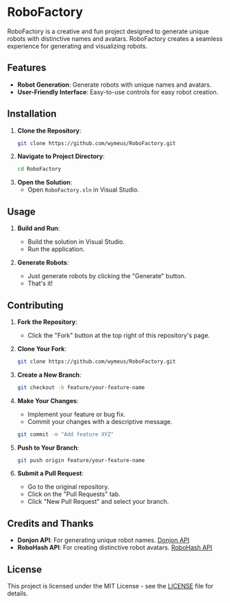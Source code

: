 # RoboFactory

RoboFactory is a creative and fun project designed to generate unique robots with distinctive names and avatars. RoboFactory creates a seamless experience for generating and visualizing robots.

## Features
- **Robot Generation**: Generate robots with unique names and avatars.
- **User-Friendly Interface**: Easy-to-use controls for easy robot creation.

## Installation
1. **Clone the Repository**:
    ```sh
    git clone https://github.com/wymeus/RoboFactory.git
    ```
2. **Navigate to Project Directory**:
    ```sh
    cd RoboFactory
    ```
3. **Open the Solution**:
    - Open `RoboFactory.sln` in Visual Studio.

## Usage
1. **Build and Run**:
    - Build the solution in Visual Studio.
    - Run the application.

2. **Generate Robots**:
    - Just generate robots by clicking the "Generate" button.
    - That's it!

## Contributing
1. **Fork the Repository**:
    - Click the "Fork" button at the top right of this repository's page.

2. **Clone Your Fork**:
    ```sh
    git clone https://github.com/wymeus/RoboFactory.git
    ```

3. **Create a New Branch**:
    ```sh
    git checkout -b feature/your-feature-name
    ```

4. **Make Your Changes**:
    - Implement your feature or bug fix.
    - Commit your changes with a descriptive message.
    ```sh
    git commit -m "Add feature XYZ"
    ```

5. **Push to Your Branch**:
    ```sh
    git push origin feature/your-feature-name
    ```

6. **Submit a Pull Request**:
    - Go to the original repository.
    - Click on the "Pull Requests" tab.
    - Click "New Pull Request" and select your branch.

## Credits and Thanks
- **Donjon API**: For generating unique robot names. [Donjon API](https://donjon.bin.sh/)
- **RoboHash API**: For creating distinctive robot avatars. [RoboHash API](https://robohash.org/)

## License
This project is licensed under the MIT License - see the [LICENSE](LICENSE) file for details.
